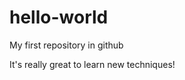 hello-world
===========

My first repository in github

It's really great to learn new techniques!



